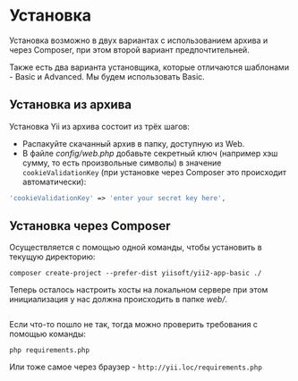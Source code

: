 # Установка

Установка возможно в двух вариантах с использованием архива и через Composer, при этом второй вариант предпочтительней.

Также есть два варианта установщика, которые отличаются шаблонами - Basic и Advanced. Мы будем использовать Basic.

## Установка из архива

Установка Yii из архива состоит из трёх шагов:

* Распакуйте скачанный архив в папку, доступную из Web.
* В файле *config/web.php* добавьте секретный ключ (например хэш сумму, то есть произвольные символы) в значение `cookieValidationKey` (при установке через Composer это происходит автоматически):

```php
'cookieValidationKey' => 'enter your secret key here',
```

## Установка через Composer

Осуществляется с помощью одной команды, чтобы установить в текущую директорию:

```
composer create-project --prefer-dist yiisoft/yii2-app-basic ./
```

Теперь осталось настроить хосты на локальном сервере при этом инициализация у нас должна происходить в папке *web/*.

![]()

Если что-то пошло не так, тогда можно проверить требования с помощью команды:

```
php requirements.php
```

Или тоже самое через браузер - `http://yii.loc/requirements.php`